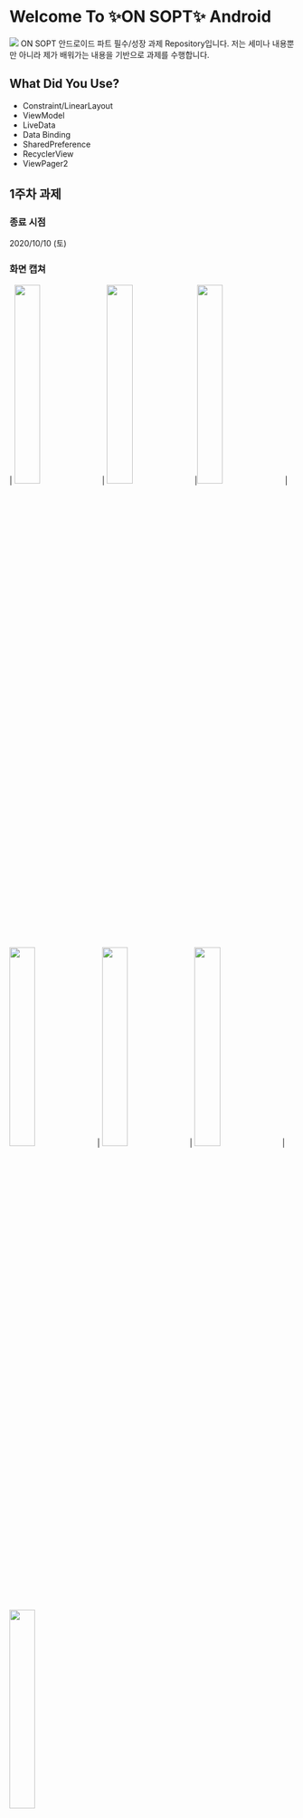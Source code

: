 # Welcome To ✨ON SOPT✨ Android
<img src="https://user-images.githubusercontent.com/54518925/97086165-ab334b80-165c-11eb-962f-0ef65a9fa034.png"/>
ON SOPT 안드로이드 파트 필수/성장 과제 Repository입니다.
저는 세미나 내용뿐만 아니라 제가 배워가는 내용을 기반으로 과제를 수행합니다.

## What Did You Use?
- Constraint/LinearLayout
- ViewModel
- LiveData
- Data Binding
- SharedPreference
- RecyclerView
- ViewPager2

## 1주차 과제
### 종료 시점
2020/10/10 (토)
### 화면 캡쳐
| <img src="https://user-images.githubusercontent.com/54518925/96276106-8829eb80-100d-11eb-8b71-b6c5e0c6e1a5.png" width = "30%"/> | <img src="https://user-images.githubusercontent.com/54518925/96276117-8c560900-100d-11eb-9003-85cebc833385.png" width = "30%"/> |<img src="https://user-images.githubusercontent.com/54518925/96276120-8cee9f80-100d-11eb-9a3e-7a5f880ec386.png" width = "30%"/> |<img src="https://user-images.githubusercontent.com/54518925/96276123-8cee9f80-100d-11eb-94aa-1f57f5f9a083.png" width = "30%"/> | <img src="https://user-images.githubusercontent.com/54518925/96276125-8d873600-100d-11eb-89d4-58ade0a280de.png" width = "30%"/> | <img src="https://user-images.githubusercontent.com/54518925/96276127-8e1fcc80-100d-11eb-8da4-6887b66af16a.png" width = "30%"/> | <img src="hhttps://user-images.githubusercontent.com/54518925/96276129-8e1fcc80-100d-11eb-8f3e-8d2c2d1bc93a.png" width = "30%"/>

### 주요 코드
#### startActivityForResult <-> onActivityResult
메인 Activity에서 다른 Activity를 띄우고 그 Activity에서 입력한 값을 Activity를 종료하고 메인 액티비티로 돌아올 때 사용하고 싶으면 
- Main에서 startActvityForResult 호출
```
val intent = Intent(applicationContext, SignUpActivity::class.java)
startActivityForResult(intent,SIGN_UP_CODE)
```
- 다른 액티비티에서 intent에 필요한 데이터를 넣음
```
intent.putExtra("id", et_id.text.toString())
intent.putExtra("password", et_password.text.toString())
```
- requestCode로 정상종료가 되었는 지 판단하고 조건에 따라서 data 변수를 통해 intent에 저장했던 데이터 사용
```
if(requestCode == SIGN_UP_CODE) {
            loginId = data!!.getStringExtra("id")
            loginPassword = data.getStringExtra("password")
}
```

#### SharedPreference
- SharedPreference를 싱글턴 객체(object 객체)로 만듦 (LoginPreference)
- Application을 상속받은 클래스에서 LoginPreference 초기화
- 이미 싱글턴 객체에 필요한 변수에 대해서 getter/setter를 설정했으므로 싱글턴 객체의 멤버변수를 바꿔주는 것으로 SharedPreference 내의 value 변경 가능
```
    var myIsLogin: Boolean
            get() = prefs.getBoolean(isLogin.first, isLogin.second)
            set(value) = prefs.edit{
                it.putBoolean(isLogin.first, value)
            }

    var myId:String
        get() = prefs.getString(mail.first, mail.second)?:""
        set(value) = prefs.edit {
            it.putString(mail.first, value)
        }

    var myEtPassword:String
        get() = prefs.getString(password.first, password.second)?:""
        set(value) = prefs.edit() {
            it.putString(password.first, value)
        }
```

## 2주차 과제
### 종료 시점
2020/10/30 (금)

### 화면 캡쳐
<img src = "https://user-images.githubusercontent.com/54518925/97706159-8de8fc00-1af8-11eb-887c-cadfd0e99141.gif" width = 40%/>

### 주요 변경 사항
#### MainActivity/SignUpActivity의 역할 분리
- ViewModel과 View를 분리하여 데이터를 처리하는 클래스(ViewModel)/화면에서 일어나는 이벤트, 화면전환과 같은 일을 처리하는 클래스(Activity)로 분리하였다
- View 클래스에서 ViewModel의 데이터에 직접 참조하지 않고 ViewModel의 데이터가 변경되면 이벤트가 발생시키는 LiveData를 활용하였다.
**MainActivity.kt**
```
override fun onCreate(savedInstanceState: Bundle?) {
        super.onCreate(savedInstanceState)
        // Data Binding
        binding = ActivityMainBinding.inflate(layoutInflater)
        val view = binding.root
        setContentView(view)

        binding.mainViewModel = activityViewModel
        binding.lifecycleOwner = this

        // Observe Data
        activityViewModel.isRegisterClicked.observe(this, {
            registerButtonClickListener(it)
        })

        activityViewModel.isSignIn.observe(this, {
            signInButtonClickListener(it)
        })
    }
```

### 과제 구현 코드
#### RecyclerView의 구성요소: ViewHolder, Adapter, Data Class
**data class ProjectData**
```
data class ProjectData (
    val img_portfolio : Int,
    val txt_title : String,
    val txt_explain : String
)
```

**class ProjectViewHolder**
```
class ProjectViewHolder(itemView: View) : RecyclerView.ViewHolder(itemView) {
    val img_portfolio = itemView.findViewById<ImageView>(R.id.img_project)
    val txt_title = itemView.findViewById<TextView>(R.id.txt_title)
    val txt_explain = itemView.findViewById<TextView>(R.id.txt_explain)

    fun onBindViewHolder(projectData: ProjectData) {
        img_portfolio.setImageResource(projectData.img_portfolio)
        txt_title.text = projectData.txt_title
        txt_explain.text = projectData.txt_explain
    }
}
```

**class ProjectAdapter**
```
class ProjectAdapter(private val context : Context) : RecyclerView.Adapter<ProjectViewHolder>() {

    var datas = mutableListOf<ProjectData>()

    override fun onCreateViewHolder(parent: ViewGroup, viewType: Int): ProjectViewHolder {
        val view = LayoutInflater.from(context).inflate(R.layout.item_project, parent, false)
        return ProjectViewHolder(view)
    }

    override fun onBindViewHolder(holder: ProjectViewHolder, position: Int) {
        holder.onBindViewHolder(datas[position])
    }

    override fun getItemCount(): Int = datas.size

}
```
#### ItemTouchHelper 클래스를 활용한 Drag, Swipe Delete
**ItemTouchHelperCallback**
```
class ItemTouchHelperCallback(private val context : Context,
                              adapter: ProjectAdapter) : ItemTouchHelper.Callback() {
    private val mAdapter = adapter

    // 길게 누를 시 아이템의 이동 가능 여부 결정
    override fun isLongPressDragEnabled(): Boolean {
        return true
    }
    // 아이템 스와이프 가능 여부 결정
    override fun isItemViewSwipeEnabled(): Boolean {
        return true
    }
    // 이동/스와이프 방향의 결정
    override fun getMovementFlags(
        recyclerView: RecyclerView,
        viewHolder: RecyclerView.ViewHolder
    ): Int {
        if(recyclerView.layoutManager == GridLayoutManager(context, 3)) {
            val dragFlags =
                ItemTouchHelper.UP or ItemTouchHelper.DOWN or ItemTouchHelper.LEFT or ItemTouchHelper.RIGHT
            val swipeFlags = 0
            return makeMovementFlags(dragFlags, swipeFlags)
        } else {
            val dragFlags = ItemTouchHelper.UP or ItemTouchHelper.DOWN
            val swipeFlags = ItemTouchHelper.START or ItemTouchHelper.END
            return makeMovementFlags(dragFlags, swipeFlags)
        }
    }

    override fun onMove(
        recyclerView: RecyclerView,
        viewHolder: RecyclerView.ViewHolder,
        target: RecyclerView.ViewHolder
    ): Boolean {
        if(viewHolder.itemViewType != target.itemViewType)
            return false

        mAdapter.onItemMove(viewHolder.adapterPosition, target.adapterPosition)
        return true
    }
    // 스와이프할 때 아이템 삭제 가능
    override fun onSwiped(viewHolder: RecyclerView.ViewHolder, direction: Int) {
        mAdapter.onItemDismiss(viewHolder.adapterPosition)
    }

    override fun onChildDraw(
        c: Canvas,
        recyclerView: RecyclerView,
        viewHolder: RecyclerView.ViewHolder,
        dX: Float,
        dY: Float,
        actionState: Int,
        isCurrentlyActive: Boolean
    ) {
        if(actionState == ItemTouchHelper.ACTION_STATE_SWIPE) {
            val alpha = ALPHA_FULL - Math.abs(dX) / viewHolder.itemView.width
            viewHolder.itemView.apply {
                setAlpha(alpha)
                translationX = dX
            }
        } else {
            super.onChildDraw(c, recyclerView, viewHolder, dX, dY, actionState, isCurrentlyActive)
        }
    }

}
```

**class ProjectAdapter**
<br>아이템들이 이동한 것, 삭제된 결과를 Adapter 내의 List에 반영</br>
```
override fun onItemMove(from: Int, to: Int): Boolean {
        if(from < to) {
            for(i in from until to) {
                Collections.swap(datas, i, i+1)
            }
        } else {
            for(i in from downTo (to+1)) {
                Collections.swap(datas, i, i-1)
            }
        }
        notifyItemMoved(from, to)
        return true
    }

    override fun onItemDismiss(position: Int) {
        datas.removeAt(position)
        notifyItemRemoved(position)
    }
```

## 2주차 과제
### 종료 시점
2020/10/30 (금)

### 화면 캡쳐
<img src = "https://user-images.githubusercontent.com/54518925/98372750-98b80980-2081-11eb-9218-18a7b25adcc9.gif" width = 40%/>

### 주요 변경 사항
<img src = "https://user-images.githubusercontent.com/54518925/98372967-e6cd0d00-2081-11eb-85da-d335db532017.png" width = 40%/>
- Activity에서 Fragment로 뷰 변경
- Fragment로 뷰가 변함에 따라 ViewModel, DataBinding 방식도 변경
**SearchFragment.kt**
```
class SearchFragment : Fragment() {

    override fun onCreateView(
        inflater: LayoutInflater, container: ViewGroup?,
        savedInstanceState: Bundle?
    ): View? {
        val binding: FragmentSearchBinding = DataBindingUtil.inflate(inflater, R.layout.fragment_search, container, false)
        return binding.root
    }
}
```

**ProjectFragment.kt**
```
class ProjectFragment : Fragment(), OnStartDragListener {
    private val welcomeViewModel : WelcomeViewModel by activityViewModels()
    private lateinit var projectBinding: FragmentProjectBinding
    private lateinit var mAdapter: ProjectAdapter
    private lateinit var touchHelper: ItemTouchHelper
    var data = mutableListOf<ProjectData>()

    override fun onCreateView(
        inflater: LayoutInflater, container: ViewGroup?,
        savedInstanceState: Bundle?
    ): View? {
        projectBinding = DataBindingUtil.inflate(inflater, R.layout.fragment_project, container, false)
        projectBinding.welcomeViewModel = welcomeViewModel
        projectBinding.lifecycleOwner = viewLifecycleOwner
        return projectBinding.root
    }
}
```

- 지난번에 미완성한 2주차 성장과제 완료/3주차 필수과제 완료

### 주요 코드
- **ViewPager2**(ViewPager 대신 ViewPager2로 구현)
FragmentStateAdapter를 상속받는 MainViewPagerAdapter를 만들고 이를 ViewPager2에 부착

**MainViewPagerAdapter.kt**
```
class MainViewPagerAdapter(fragmentActivity: FragmentActivity) : FragmentStateAdapter(fragmentActivity) {
    // 전체 페이지 수
    override fun getItemCount(): Int = 3
    // 해당 위치에 맞는 Fragment 생성
    override fun createFragment(position: Int): Fragment {
        return when(position) {
            0 -> ProjectFragment()
            1 -> SearchFragment()
            else -> ProfileFragment()
        }
    }
}
```
**WelcomeActivity.kt**
```
class WelcomeActivity : AppCompatActivity() {
    private val welcomeViewModel: WelcomeViewModel by viewModels()
    private lateinit var binding: ActivityWelcomeBinding

    override fun onCreate(savedInstanceState: Bundle?) {
        super.onCreate(savedInstanceState)
        binding = ActivityWelcomeBinding.inflate(layoutInflater)
        val view = binding.root
        setContentView(view)

        binding.welcomeViewModel = welcomeViewModel
        binding.lifecycleOwner = this

        val mainViewPagerAdapter = MainViewPagerAdapter(this)
        binding.vpFragmentSlider.apply {
            adapter = mainViewPagerAdapter
            registerOnPageChangeCallback(PageChangeCallBack())
        }
    }
}

```

- **BottomNavigation**
SetOnNavigationItemSelectedListener와 PagerChangeCallback을 활용하여 Bottom Nav의 탭을 누르면 ViewPager2의 페이지가 뜰 수 있게
```
class WelcomeActivity : AppCompatActivity() {
    private val welcomeViewModel: WelcomeViewModel by viewModels()
    private lateinit var binding: ActivityWelcomeBinding

    override fun onCreate(savedInstanceState: Bundle?) {
        super.onCreate(savedInstanceState)
        binding = ActivityWelcomeBinding.inflate(layoutInflater)
        val view = binding.root
        setContentView(view)

        binding.welcomeViewModel = welcomeViewModel
        binding.lifecycleOwner = this

        val mainViewPagerAdapter = MainViewPagerAdapter(this)
        binding.vpFragmentSlider.apply {
            adapter = mainViewPagerAdapter
            registerOnPageChangeCallback(PageChangeCallBack())
        }
        binding.welcomeBottomnav.setOnNavigationItemSelectedListener {
            when (it.itemId) {
                R.id.main_project -> binding.vpFragmentSlider.currentItem = 0
                R.id.main_search -> binding.vpFragmentSlider.currentItem = 1
                R.id.main_proile -> binding.vpFragmentSlider.currentItem = 2
            }
            true
        }
    }
    // ViewPager2의 PagerChangeCallback(바텀 네비의 선택된 탭에 맞춰서 페이징함)
    private inner class PageChangeCallBack : ViewPager2.OnPageChangeCallback() {
        override fun onPageSelected(position: Int) {
            super.onPageSelected(position)
            binding.welcomeBottomnav.selectedItemId = when (position) {
                0 -> R.id.main_project
                1 -> R.id.main_search
                2 -> R.id.main_proile
                else -> throw IllegalAccessException("No Such Position")
            }
        }
    }
}
```

- **Tab Layout**
검색 기능 구현을 위해 검색화면 구현, 아래 다른 검색 기능을 두기 위해 TabLayout 설치, addOnTabSelectedListener를 활용하여 ViewPager에 걸린 Fragment를 페이징

**SearchFragment.kt**
```
class SearchFragment : Fragment() {

    override fun onCreateView(
        inflater: LayoutInflater, container: ViewGroup?,
        savedInstanceState: Bundle?
    ): View? {
        val binding: FragmentSearchBinding = DataBindingUtil.inflate(inflater, R.layout.fragment_search, container, false)
        val mainViewPagerAdapter = SearchViewPagerAdapter(childFragmentManager)
        binding.vpSearchSlider.adapter = mainViewPagerAdapter
        binding.tabSearch.addOnTabSelectedListener(object : TabLayout.OnTabSelectedListener {
            override fun onTabSelected(tab: TabLayout.Tab?) {
                binding.vpSearchSlider.setCurrentItem(tab?.position!!)
            }

            override fun onTabUnselected(tab: TabLayout.Tab?) {

            }

            override fun onTabReselected(tab: TabLayout.Tab?) {

            }

        })
        return binding.root
    }
}
```
